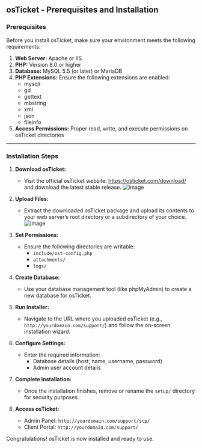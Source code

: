 ## osTicket - Prerequisites and Installation

### Prerequisites

Before you install osTicket, make sure your environment meets the following requirements:

1. **Web Server:** Apache or IIS
2. **PHP:** Version 8.0 or higher
3. **Database:** MySQL 5.5 (or later) or MariaDB
4. **PHP Extensions:** Ensure the following extensions are enabled:
   - mysqli
   - gd
   - gettext
   - mbstring
   - xml
   - json
   - fileinfo
5. **Access Permissions:** Proper read, write, and execute permissions on osTicket directories

---

### Installation Steps

1. **Download osTicket:**

   - Visit the official osTicket website: https://osticket.com/download/ and download the latest stable release.
![image](https://github.com/user-attachments/assets/f4261365-1d0c-44ea-8ba7-07fadd147c5b)


2. **Upload Files:**

   - Extract the downloaded osTicket package and upload its contents to your web server’s root directory or a subdirectory of your choice.
   ![image](https://github.com/user-attachments/assets/5fd42889-15eb-4ed4-ad97-28e9504a472c)




3. **Set Permissions:**

   - Ensure the following directories are writable:
     - `include/ost-config.php`
     - `attachments/`
     - `logs/`

4. **Create Database:**

   - Use your database management tool (like phpMyAdmin) to create a new database for osTicket.

5. **Run Installer:**

   - Navigate to the URL where you uploaded osTicket (e.g., `http://yourdomain.com/support/`) and follow the on-screen installation wizard.

6. **Configure Settings:**

   - Enter the required information:
     - Database details (host, name, username, password)
     - Admin user account details

7. **Complete Installation:**

   - Once the installation finishes, remove or rename the `setup/` directory for security purposes.

8. **Access osTicket:**

   - Admin Panel: `http://yourdomain.com/support/scp/`
   - Client Portal: `http://yourdomain.com/support/`

Congratulations! osTicket is now installed and ready to use.

